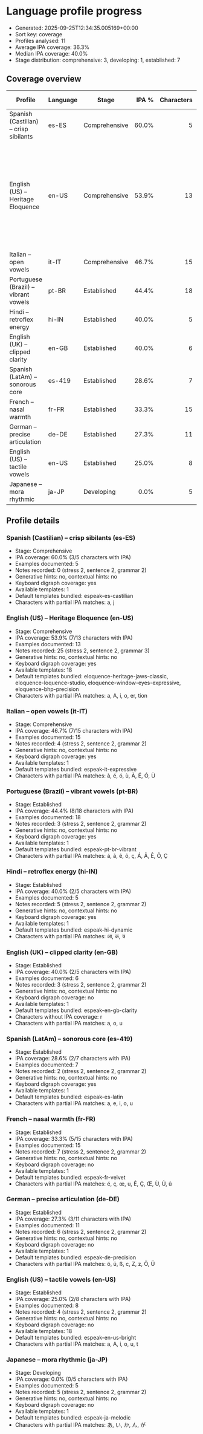 # Language profile progress

- Generated: 2025-09-25T12:34:35.005169+00:00
- Sort key: coverage
- Profiles analysed: 11
- Average IPA coverage: 36.3%
- Median IPA coverage: 40.0%
- Stage distribution: comprehensive: 3, developing: 1, established: 7

## Coverage overview

| Profile | Language | Stage | IPA % | Characters | Examples | Templates | Missing defaults | Structural notes |
| --- | --- | --- | ---: | ---: | ---: | --- | --- | ---: |
| Spanish (Castilian) – crisp sibilants | es-ES | Comprehensive | 60.0% | 5 | 5 | espeak-es-castilian | — | 6 |
| English (US) – Heritage Eloquence | en-US | Comprehensive | 53.9% | 13 | 13 | eloquence-heritage-jaws-classic, eloquence-loquence-studio, eloquence-window-eyes-expressive, eloquence-bhp-precision | — | 7 |
| Italian – open vowels | it-IT | Comprehensive | 46.7% | 15 | 15 | espeak-it-expressive | — | 6 |
| Portuguese (Brazil) – vibrant vowels | pt-BR | Established | 44.4% | 18 | 18 | espeak-pt-br-vibrant | — | 6 |
| Hindi – retroflex energy | hi-IN | Established | 40.0% | 5 | 5 | espeak-hi-dynamic | — | 6 |
| English (UK) – clipped clarity | en-GB | Established | 40.0% | 6 | 6 | espeak-en-gb-clarity | — | 6 |
| Spanish (LatAm) – sonorous core | es-419 | Established | 28.6% | 7 | 7 | espeak-es-latin | — | 6 |
| French – nasal warmth | fr-FR | Established | 33.3% | 15 | 15 | espeak-fr-velvet | — | 6 |
| German – precise articulation | de-DE | Established | 27.3% | 11 | 11 | espeak-de-precision | — | 6 |
| English (US) – tactile vowels | en-US | Established | 25.0% | 8 | 8 | espeak-en-us-bright | — | 6 |
| Japanese – mora rhythmic | ja-JP | Developing | 0.0% | 5 | 5 | espeak-ja-melodic | — | 6 |

## Profile details

### Spanish (Castilian) – crisp sibilants (es-ES)

- Stage: Comprehensive
- IPA coverage: 60.0% (3/5 characters with IPA)
- Examples documented: 5
- Notes recorded: 0 (stress 2, sentence 2, grammar 2)
- Generative hints: no, contextual hints: no
- Keyboard digraph coverage: yes
- Available templates: 1
- Default templates bundled: espeak-es-castilian
- Characters with partial IPA matches: a, j

### English (US) – Heritage Eloquence (en-US)

- Stage: Comprehensive
- IPA coverage: 53.9% (7/13 characters with IPA)
- Examples documented: 13
- Notes recorded: 25 (stress 2, sentence 2, grammar 3)
- Generative hints: no, contextual hints: no
- Keyboard digraph coverage: yes
- Available templates: 18
- Default templates bundled: eloquence-heritage-jaws-classic, eloquence-loquence-studio, eloquence-window-eyes-expressive, eloquence-bhp-precision
- Characters with partial IPA matches: a, A, i, o, er, tion

### Italian – open vowels (it-IT)

- Stage: Comprehensive
- IPA coverage: 46.7% (7/15 characters with IPA)
- Examples documented: 15
- Notes recorded: 4 (stress 2, sentence 2, grammar 2)
- Generative hints: no, contextual hints: no
- Keyboard digraph coverage: yes
- Available templates: 1
- Default templates bundled: espeak-it-expressive
- Characters with partial IPA matches: à, é, ó, ù, À, É, Ó, Ù

### Portuguese (Brazil) – vibrant vowels (pt-BR)

- Stage: Established
- IPA coverage: 44.4% (8/18 characters with IPA)
- Examples documented: 18
- Notes recorded: 3 (stress 2, sentence 2, grammar 2)
- Generative hints: no, contextual hints: no
- Keyboard digraph coverage: yes
- Available templates: 1
- Default templates bundled: espeak-pt-br-vibrant
- Characters with partial IPA matches: á, ã, ê, õ, ç, Á, Ã, Ê, Õ, Ç

### Hindi – retroflex energy (hi-IN)

- Stage: Established
- IPA coverage: 40.0% (2/5 characters with IPA)
- Examples documented: 5
- Notes recorded: 5 (stress 2, sentence 2, grammar 2)
- Generative hints: no, contextual hints: no
- Keyboard digraph coverage: yes
- Available templates: 1
- Default templates bundled: espeak-hi-dynamic
- Characters with partial IPA matches: आ, क, त्र

### English (UK) – clipped clarity (en-GB)

- Stage: Established
- IPA coverage: 40.0% (2/5 characters with IPA)
- Examples documented: 6
- Notes recorded: 3 (stress 2, sentence 2, grammar 2)
- Generative hints: no, contextual hints: no
- Keyboard digraph coverage: no
- Available templates: 1
- Default templates bundled: espeak-en-gb-clarity
- Characters without IPA coverage: r
- Characters with partial IPA matches: a, o, u

### Spanish (LatAm) – sonorous core (es-419)

- Stage: Established
- IPA coverage: 28.6% (2/7 characters with IPA)
- Examples documented: 7
- Notes recorded: 2 (stress 2, sentence 2, grammar 2)
- Generative hints: no, contextual hints: no
- Keyboard digraph coverage: yes
- Available templates: 1
- Default templates bundled: espeak-es-latin
- Characters with partial IPA matches: a, e, i, o, u

### French – nasal warmth (fr-FR)

- Stage: Established
- IPA coverage: 33.3% (5/15 characters with IPA)
- Examples documented: 15
- Notes recorded: 7 (stress 2, sentence 2, grammar 2)
- Generative hints: no, contextual hints: no
- Keyboard digraph coverage: no
- Available templates: 1
- Default templates bundled: espeak-fr-velvet
- Characters with partial IPA matches: é, ç, œ, u, É, Ç, Œ, Ù, Û, û

### German – precise articulation (de-DE)

- Stage: Established
- IPA coverage: 27.3% (3/11 characters with IPA)
- Examples documented: 11
- Notes recorded: 6 (stress 2, sentence 2, grammar 2)
- Generative hints: no, contextual hints: no
- Keyboard digraph coverage: no
- Available templates: 1
- Default templates bundled: espeak-de-precision
- Characters with partial IPA matches: ö, ü, ß, c, Z, z, Ö, Ü

### English (US) – tactile vowels (en-US)

- Stage: Established
- IPA coverage: 25.0% (2/8 characters with IPA)
- Examples documented: 8
- Notes recorded: 4 (stress 2, sentence 2, grammar 2)
- Generative hints: no, contextual hints: no
- Keyboard digraph coverage: no
- Available templates: 18
- Default templates bundled: espeak-en-us-bright
- Characters with partial IPA matches: a, A, i, o, u, t

### Japanese – mora rhythmic (ja-JP)

- Stage: Developing
- IPA coverage: 0.0% (0/5 characters with IPA)
- Examples documented: 5
- Notes recorded: 5 (stress 2, sentence 2, grammar 2)
- Generative hints: no, contextual hints: no
- Keyboard digraph coverage: no
- Available templates: 1
- Default templates bundled: espeak-ja-melodic
- Characters with partial IPA matches: あ, い, か, ん, が
